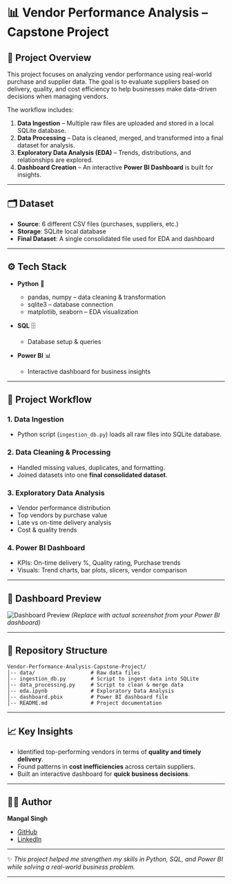 # 📊 Vendor Performance Analysis – Capstone Project

## 📌 Project Overview

This project focuses on analyzing vendor performance using real-world purchase and supplier data.
The goal is to evaluate suppliers based on delivery, quality, and cost efficiency to help businesses make data-driven decisions when managing vendors.

The workflow includes:

1. **Data Ingestion** – Multiple raw files are uploaded and stored in a local SQLite database.
2. **Data Processing** – Data is cleaned, merged, and transformed into a final dataset for analysis.
3. **Exploratory Data Analysis (EDA)** – Trends, distributions, and relationships are explored.
4. **Dashboard Creation** – An interactive **Power BI Dashboard** is built for insights.

---

## 🗂️ Dataset

* **Source**: 6 different CSV files (purchases, suppliers, etc.)
* **Storage**: SQLite local database
* **Final Dataset**: A single consolidated file used for EDA and dashboard

---

## ⚙️ Tech Stack

* **Python** 🐍

  * pandas, numpy – data cleaning & transformation
  * sqlite3 – database connection
  * matplotlib, seaborn – EDA visualization
* **SQL** 🗄️

  * Database setup & queries
* **Power BI** 📊

  * Interactive dashboard for business insights

---

## 🚀 Project Workflow

### 1. Data Ingestion

* Python script (`ingestion_db.py`) loads all raw files into SQLite database.

### 2. Data Cleaning & Processing

* Handled missing values, duplicates, and formatting.
* Joined datasets into one **final consolidated dataset**.

### 3. Exploratory Data Analysis

* Vendor performance distribution
* Top vendors by purchase value
* Late vs on-time delivery analysis
* Cost & quality trends

### 4. Power BI Dashboard

* KPIs: On-time delivery %, Quality rating, Purchase trends
* Visuals: Trend charts, bar plots, slicers, vendor comparison

---

## 📸 Dashboard Preview

![Dashboard Preview](Images/dashboard.png)
*(Replace with actual screenshot from your Power BI dashboard)*

---

## 📂 Repository Structure

```
Vendor-Performance-Analysis-Capstone-Project/
│-- data/                  # Raw data files  
│-- ingestion_db.py        # Script to ingest data into SQLite  
│-- data_processing.py     # Script to clean & merge data  
│-- eda.ipynb              # Exploratory Data Analysis  
│-- dashboard.pbix         # Power BI dashboard file  
│-- README.md              # Project documentation  
```

---

## 📈 Key Insights

* Identified top-performing vendors in terms of **quality and timely delivery**.
* Found patterns in **cost inefficiencies** across certain suppliers.
* Built an interactive dashboard for **quick business decisions**.

---

## 👨‍💻 Author

**Mangal Singh**

* [GitHub](https://github.com/mangal-singh001)
* [LinkedIn](https://www.linkedin.com/in/mangal-singh123/)

---

✨ *This project helped me strengthen my skills in Python, SQL, and Power BI while solving a real-world business problem.*

---

